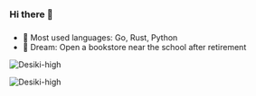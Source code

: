 ### Hi there 👋
### 
- 🔭 Most used languages: Go, Rust, Python
- 🤩 Dream: Open a bookstore near the school after retirement
<p><img src="https://github-readme-stats.vercel.app/api?username=Desiki-high&show_icons=true&theme=vue" alt="Desiki-high"/></p>
<p><img src="https://github-readme-stats.vercel.app/api/top-langs/?username=Desiki-high&layout=compact" alt="Desiki-high"/></p>
